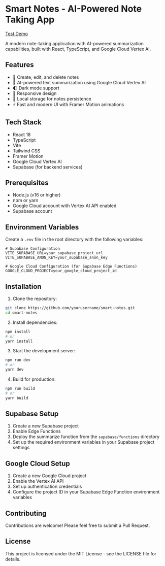 # Smart Notes - AI-Powered Note Taking App
[Test Demo](https://stardust-smartnotes.netlify.app)

A modern note-taking application with AI-powered summarization capabilities, built with React, TypeScript, and Google Cloud Vertex AI.

## Features

- 📝 Create, edit, and delete notes
- 🤖 AI-powered text summarization using Google Cloud Vertex AI
- 🌓 Dark mode support
- 📱 Responsive design
- 💾 Local storage for notes persistence
- ⚡ Fast and modern UI with Framer Motion animations

## Tech Stack

- React 18
- TypeScript
- Vite
- Tailwind CSS
- Framer Motion
- Google Cloud Vertex AI
- Supabase (for backend services)

## Prerequisites

- Node.js (v16 or higher)
- npm or yarn
- Google Cloud account with Vertex AI API enabled
- Supabase account

## Environment Variables

Create a `.env` file in the root directory with the following variables:

```env
# Supabase Configuration
VITE_SUPABASE_URL=your_supabase_project_url
VITE_SUPABASE_ANON_KEY=your_supabase_anon_key

# Google Cloud Configuration (for Supabase Edge Functions)
GOOGLE_CLOUD_PROJECT=your_google_cloud_project_id
```

## Installation

1. Clone the repository:
```bash
git clone https://github.com/yourusername/smart-notes.git
cd smart-notes
```

2. Install dependencies:
```bash
npm install
# or
yarn install
```

3. Start the development server:
```bash
npm run dev
# or
yarn dev
```

4. Build for production:
```bash
npm run build
# or
yarn build
```

## Supabase Setup

1. Create a new Supabase project
2. Enable Edge Functions
3. Deploy the summarize function from the `supabase/functions` directory
4. Set up the required environment variables in your Supabase project settings

## Google Cloud Setup

1. Create a new Google Cloud project
2. Enable the Vertex AI API
3. Set up authentication credentials
4. Configure the project ID in your Supabase Edge Function environment variables

## Contributing

Contributions are welcome! Please feel free to submit a Pull Request.

## License

This project is licensed under the MIT License - see the LICENSE file for details. 